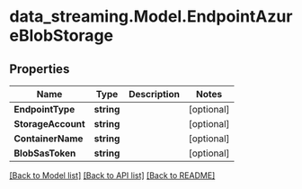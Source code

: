 # data_streaming.Model.EndpointAzureBlobStorage

## Properties

Name | Type | Description | Notes
------------ | ------------- | ------------- | -------------
**EndpointType** | **string** |  | [optional] 
**StorageAccount** | **string** |  | [optional] 
**ContainerName** | **string** |  | [optional] 
**BlobSasToken** | **string** |  | [optional] 

[[Back to Model list]](../README.md#documentation-for-models) [[Back to API list]](../README.md#documentation-for-api-endpoints) [[Back to README]](../README.md)

